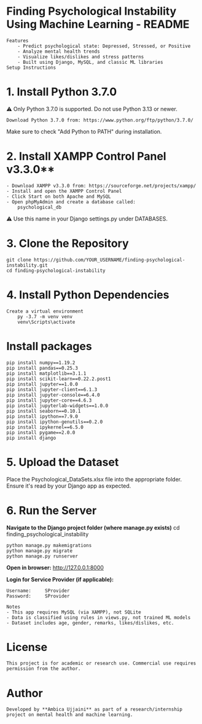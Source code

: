 # Finding Psychological Instability Using Machine Learning - README
    Features
        - Predict psychological state: Depressed, Stressed, or Positive
        - Analyze mental health trends
        - Visualize likes/dislikes and stress patterns
        - Built using Django, MySQL, and classic ML libraries
    Setup Instructions

# 1. Install Python 3.7.0
⚠️ Only Python 3.7.0 is supported. Do not use Python 3.13 or newer.

    Download Python 3.7.0 from: https://www.python.org/ftp/python/3.7.0/

Make sure to check "Add Python to PATH" during installation.

# 2. Install XAMPP Control Panel v3.3.0**
    - Download XAMPP v3.3.0 from: https://sourceforge.net/projects/xampp/
    - Install and open the XAMPP Control Panel
    - Click Start on both Apache and MySQL
    - Open phpMyAdmin and create a database called:
        psychological_db

⚠️ Use this name in your Django settings.py under DATABASES.

# 3. Clone the Repository
    git clone https://github.com/YOUR_USERNAME/finding-psychological-instability.git
    cd finding-psychological-instability

# 4. Install Python Dependencies
    Create a virtual environment
        py -3.7 -m venv venv
        venv\Scripts\activate

# Install packages
    pip install numpy==1.19.2
    pip install pandas==0.25.3
    pip install matplotlib==3.1.1
    pip install scikit-learn==0.22.2.post1
    pip install jupyter==1.0.0
    pip install jupyter-client==6.1.3
    pip install jupyter-console==6.4.0
    pip install jupyter-core==4.6.3
    pip install jupyterlab-widgets==1.0.0
    pip install seaborn==0.10.1
    pip install ipython==7.9.0
    pip install ipython-genutils==0.2.0
    pip install ipykernel==6.5.0
    pip install pygame==2.0.0
    pip install django


# 5. Upload the Dataset
Place the Psychological_DataSets.xlsx file into the appropriate folder.
Ensure it's read by your Django app as expected.

# 6. Run the Server
**Navigate to the Django project folder (where manage.py exists)**
    cd finding_psychological_instability

    python manage.py makemigrations
    python manage.py migrate
    python manage.py runserver

**Open in browser:**
    http://127.0.0.1:8000

**Login for Service Provider (if applicable):**

    Username:     SProvider
    Password:     SProvider
    
    Notes
    - This app requires MySQL (via XAMPP), not SQLite
    - Data is classified using rules in views.py, not trained ML models
    - Dataset includes age, gender, remarks, likes/dislikes, etc.

# License
    This project is for academic or research use. Commercial use requires permission from the author.

# Author
    Developed by **Ambica Ujjaini** as part of a research/internship project on mental health and machine learning.
